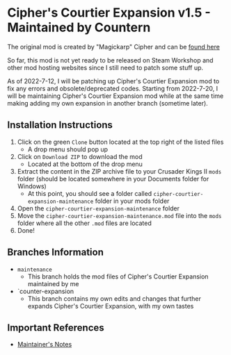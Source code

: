 # Cipher's Courtier Expansion v1.5 - Maintained by Countern

The original mod is created by "Magickarp" Cipher and can be [found here](https://steamcommunity.com/sharedfiles/filedetails/?id=1878436818)

So far, this mod is not yet ready to be released on Steam Workshop and other mod hosting websites since I still need to patch some stuff up. 

As of 2022-7-12, I will be patching up Cipher's Courtier Expansion mod to fix any errors and obsolete/deprecated codes.
Starting from 2022-7-20, I will be maintaining Cipher's Courtier Expansion mod while at the same time making adding my own expansion in another branch (sometime later).

## Installation Instructions

1. Click on the green `Clone` button located at the top right of the listed files
   * A drop menu should pop up
2. Click on `Download ZIP` to download the mod
   * Located at the bottom of the drop menu
3. Extract the content in the ZIP archive file to your Crusader Kings II `mods` folder (should be located somewhere in your Documents folder for Windows)
   * At this point, you should see a folder called `cipher-courtier-expansion-maintenance` folder in your mods folder
4. Open the `cipher-courtier-expansion-maintenance` folder
5. Move the `cipher-courtier-expansion-maintenance.mod` file into the `mods` folder where all the other `.mod` files are located
6. Done!

## Branches Information

* `maintenance`
   * This branch holds the mod files of Cipher's Courtier Expansion maintained by me
* `counter-expansion
   * This branch contains my own edits and changes that further expands Cipher's Courtier Expansion, with my own tastes

## Important References

* [Maintainer's Notes](https://www.github.com/Countern/cipher-courtier-expansion-maintenance/blob/main/MAINTAINER_NOTES.md)
